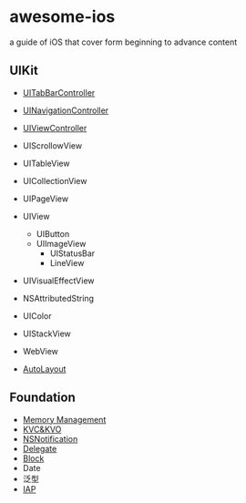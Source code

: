 # awesome-ios

a guide of iOS that cover form beginning to advance content

## UIKit

- [UITabBarController](https://github.com/alflix/awesome-ios/blob/master/UIKit/UITabBar/Tabbar.md)
- [UINavigationController](https://github.com/alflix/awesome-ios/blob/master/UIKit/UINavigation/Navigation.md)
- [UIViewController](https://github.com/alflix/awesome-ios/blob/master/UIKit/UIViewController/UIViewController.md)
- UIScrollowView
- UITableView
- UICollectionView
- UIPageView
- UIView

     - UIButton
     - UIImageView
        - UIStatusBar
        - LineView
- UIVisualEffectView
- NSAttributedString
- UIColor
- UIStackView
- WebView
- [AutoLayout](<https://github.com/alflix/awesome-ios/blob/master/UIKit/AutoLayout/AutoLayout.md>)

## Foundation

- [Memory Management](https://github.com/alflix/awesome-ios/blob/master/Foundation/Memory%20Management/Memory%20Management.md)
- [KVC&KVO](https://github.com/alflix/awesome-ios/blob/master/Foundation/KVC&KVO/KVC&KVO.md)
- [NSNotification](https://github.com/alflix/awesome-ios/blob/master/Foundation/NSNotification/NSNotification.md)
- [Delegate](https://github.com/alflix/awesome-ios/blob/master/Foundation/Delegate/Delegate.md)
- [Block](https://github.com/alflix/awesome-ios/blob/master/Foundation/Block/Block.md)
- Date
- 泛型
- [IAP](https://github.com/alflix/awesome-ios/blob/master/Foundation/IAP/IAP.md)
